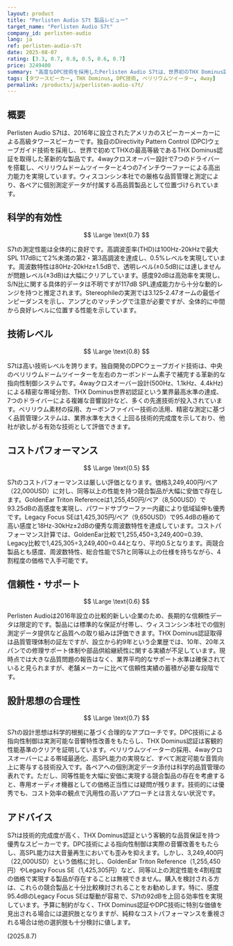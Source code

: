 ```yaml
---
layout: product
title: "Perlisten Audio S7t 製品レビュー"
target_name: "Perlisten Audio S7t"
company_id: perlisten-audio
lang: ja
ref: perlisten-audio-s7t
date: 2025-08-07
rating: [3.3, 0.7, 0.8, 0.5, 0.6, 0.7]
price: 3249400
summary: "高度なDPC技術を採用したPerlisten Audio S7tは、世界初のTHX Dominus認証を受けた先進的なタワースピーカーです。優秀な測定性能と革新的な設計を持つ一方で、同等性能の競合製品と比較したコストパフォーマンスに課題があります。"
tags: [タワースピーカー, THX Dominus, DPC技術, ベリリウムツイーター, 4way]
permalink: /products/ja/perlisten-audio-s7t/
---
```


## 概要

Perlisten Audio S7tは、2016年に設立されたアメリカのスピーカーメーカーによる高級タワースピーカーです。独自のDirectivity Pattern Control (DPC)ウェーブガイド技術を採用し、世界で初めてTHXの最高等級であるTHX Dominus認証を取得した革新的な製品です。4wayクロスオーバー設計で7つのドライバーを搭載し、ベリリウムドームツイーターと4つの7インチウーファーによる高出力能力を実現しています。ウィスコンシン本社での厳格な品質管理と測定により、各ペアに個別測定データが付属する高品質製品として位置づけられています。

## 科学的有効性

$$ \Large \text{0.7} $$

S7tの測定性能は全体的に良好です。高調波歪率(THD)は100Hz-20kHzで最大SPL 117dBにて2%未満の第2・第3高調波を達成し、0.5%レベルを実現しています。周波数特性は80Hz-20kHz±1.5dBで、透明レベル(±0.5dB)には達しませんが問題レベル(±3dB)は大幅にクリアしています。感度92dBは高効率を実現し、S/N比に関する具体的データは不明ですが117dB SPL達成能力から十分な動的レンジを持つと推定されます。Stereophileの実測では3.125-2.47オームの最低インピーダンスを示し、アンプとのマッチングで注意が必要ですが、全体的に中間から良好レベルに位置する性能を示しています。

## 技術レベル

$$ \Large \text{0.8} $$

S7tは高い技術レベルを誇ります。独自開発のDPCウェーブガイド技術は、中央のベリリウムドームツイーターを左右のカーボンドーム素子で補完する革新的な指向性制御システムです。4wayクロスオーバー設計(500Hz、1.1kHz、4.4kHz)による精密な帯域分割、THX Dominus世界初認証という業界最高水準の達成、7つのドライバーによる複雑な音響設計など、多くの先進技術が投入されています。ベリリウム素材の採用、カーボンファイバー技術の活用、精密な測定に基づく品質管理システムは、業界水準を大きく上回る技術的完成度を示しており、他社が欲しがる有効な技術として評価できます。

## コストパフォーマンス

$$ \Large \text{0.5} $$

S7tのコストパフォーマンスは厳しい評価となります。価格3,249,400円/ペア（22,000USD）に対し、同等以上の性能を持つ競合製品が大幅に安価で存在します。GoldenEar Triton Referenceは1,255,450円/ペア（8,500USD）で93.25dBの高感度を実現し、パワードサブウーファー内蔵により低域延伸も優秀です。Legacy Focus SEは1,425,305円/ペア（9,650USD）で95.4dBの極めて高い感度と18Hz-30kHz±2dBの優秀な周波数特性を達成しています。コストパフォーマンス計算では、GoldenEar比較で1,255,450÷3,249,400=0.39、Legacy比較で1,425,305÷3,249,400=0.44となり、平均0.5となります。両競合製品とも感度、周波数特性、総合性能でS7tと同等以上の仕様を持ちながら、4割程度の価格で入手可能です。

## 信頼性・サポート

$$ \Large \text{0.6} $$

Perlisten Audioは2016年設立の比較的新しい企業のため、長期的な信頼性データは限定的です。製品には標準的な保証が付帯し、ウィスコンシン本社での個別測定データ提供など品質への取り組みは評価できます。THX Dominus認証取得は品質管理体制の証左ですが、設立から約9年という企業歴では、10年、20年スパンでの修理サポート体制や部品供給継続性に関する実績が不足しています。現時点では大きな品質問題の報告はなく、業界平均的なサポート水準は確保されていると見られますが、老舗メーカーに比べて信頼性実績の蓄積が必要な段階です。

## 設計思想の合理性

$$ \Large \text{0.7} $$

S7tの設計思想は科学的根拠に基づく合理的なアプローチです。DPC技術による指向性制御は実測可能な音響特性改善をもたらし、THX Dominus認証は客観的性能基準のクリアを証明しています。ベリリウムツイーターの採用、4wayクロスオーバーによる帯域最適化、高SPL能力の実現など、すべて測定可能な音質向上に寄与する技術投入です。各ペアへの個別測定データ添付は科学的品質管理の表れです。ただし、同等性能を大幅に安価に実現する競合製品の存在を考慮すると、専用オーディオ機器としての価格正当性には疑問が残ります。技術的には優秀でも、コスト効率の観点で汎用性の高いアプローチとは言えない状況です。

## アドバイス

S7tは技術的完成度が高く、THX Dominus認証という客観的な品質保証を持つ優秀なスピーカーです。DPC技術による指向性制御は実際の音響改善をもたらし、高SPL能力は大音量再生においても歪みを抑えます。しかし、3,249,400円（22,000USD）という価格に対し、GoldenEar Triton Reference（1,255,450円）やLegacy Focus SE（1,425,305円）など、同等以上の測定性能を4割程度の価格で実現する製品が存在することは無視できません。購入を検討される方は、これらの競合製品と十分比較検討されることをお勧めします。特に、感度95.4dBのLegacy Focus SEは駆動が容易で、S7tの92dBを上回る効率性を実現しています。予算に制約がなく、THX Dominus認証やDPC技術に特別な価値を見出される場合には選択肢となりますが、純粋なコストパフォーマンスを重視される場合は他の選択肢も十分検討に値します。

(2025.8.7)

